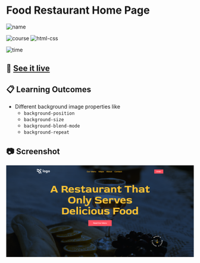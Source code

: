 # Food Restaurant Home Page

![name](https://img.shields.io/badge/Khurram-Iqbal-blue)

![course](https://img.shields.io/badge/-full--stack--js--bootcamp-red)
![html-css](https://img.shields.io/badge/HTML%20%2F%20CSS-Project--2-green)

![time](https://img.shields.io/badge/time--to--complete-4.5--hrs--approx.-yellowgreen)

## :link: [See it live](https://fullstack-js-bc-project-02.netlify.app/)


## :clipboard: Learning Outcomes 

- Different background image properties like
    - `background-position`
    - `background-size`
    - `background-blend-mode`
    - `background-repeat`

## :camera: Screenshot

![screenshot](./screenshot.png)